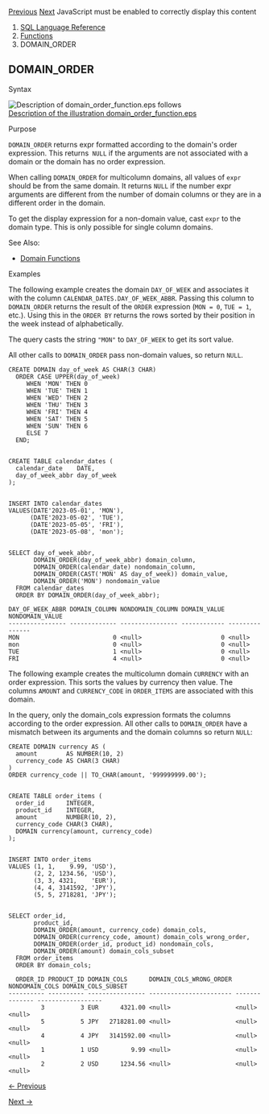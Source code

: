 [Previous](domain_name.md) [Next](DUMP.md) JavaScript must be enabled to
correctly display this content

  1. [SQL Language Reference ](index.md)
  2. [Functions](Functions.md)
  3. DOMAIN_ORDER

## DOMAIN_ORDER

Syntax

  

![Description of domain_order_function.eps
follows](https://docs.oracle.com/en/database/oracle/oracle-database/23/sqlrf/img/domain_order_function.gif)  
[Description of the illustration
domain_order_function.eps](img_text/domain_order_function.md)

  

Purpose

`DOMAIN_ORDER` returns expr formatted according to the domain's order
expression. This returns` NULL` if the arguments are not associated with a
domain or the domain has no order expression.

When calling `DOMAIN_ORDER` for multicolumn domains, all values of `expr`
should be from the same domain. It returns `NULL` if the number expr arguments
are different from the number of domain columns or they are in a different
order in the domain.

To get the display expression for a non-domain value, cast `expr` to the
domain type. This is only possible for single column domains.

See Also:

  * [Domain Functions](Single-Row-Functions.md#GUID-AEF8F898-493F-4BE8-86E6-06241BB78AB0)

Examples

The following example creates the domain `DAY_OF_WEEK` and associates it with
the column `CALENDAR_DATES.DAY_OF_WEEK_ABBR`. Passing this column to
`DOMAIN_ORDER` returns the result of the `ORDER` expression (`MON = 0`, `TUE =
1`, etc.). Using this in the `ORDER BY` returns the rows sorted by their
position in the week instead of alphabetically.

The query casts the string `"MON"` to `DAY_OF_WEEK` to get its sort value.

All other calls to `DOMAIN_ORDER` pass non-domain values, so return `NULL`.

    
    
    CREATE DOMAIN day_of_week AS CHAR(3 CHAR)
      ORDER CASE UPPER(day_of_week)
         WHEN 'MON' THEN 0
         WHEN 'TUE' THEN 1
         WHEN 'WED' THEN 2
         WHEN 'THU' THEN 3
         WHEN 'FRI' THEN 4
         WHEN 'SAT' THEN 5
         WHEN 'SUN' THEN 6
         ELSE 7
      END;
    
    
    CREATE TABLE calendar_dates (
      calendar_date    DATE,
      day_of_week_abbr day_of_week
    );
    
    
    INSERT INTO calendar_dates 
    VALUES(DATE'2023-05-01', 'MON'), 
          (DATE'2023-05-02', 'TUE'), 
          (DATE'2023-05-05', 'FRI'), 
          (DATE'2023-05-08', 'mon');
    
    
    SELECT day_of_week_abbr, 
           DOMAIN_ORDER(day_of_week_abbr) domain_column, 
           DOMAIN_ORDER(calendar_date) nondomain_column, 
           DOMAIN_ORDER(CAST('MON' AS day_of_week)) domain_value, 
           DOMAIN_ORDER('MON') nondomain_value
      FROM calendar_dates
      ORDER BY DOMAIN_ORDER(day_of_week_abbr);
      
    DAY_OF_WEEK_ABBR DOMAIN_COLUMN NONDOMAIN_COLUMN DOMAIN_VALUE NONDOMAIN_VALUE    
    ---------------- ------------- ---------------- ------------ ---------------
    MON                          0 <null>                      0 <null>             
    mon                          0 <null>                      0 <null>             
    TUE                          1 <null>                      0 <null>             
    FRI                          4 <null>                      0 <null>
    

The following example creates the multicolumn domain `CURRENCY` with an order
expression. This sorts the values by currency then value. The columns `AMOUNT`
and `CURRENCY_CODE` in `ORDER_ITEMS` are associated with this domain.

In the query, only the domain_cols expression formats the columns according to
the order expression. All other calls to `DOMAIN_ORDER` have a mismatch
between its arguments and the domain columns so return `NULL`:

    
    
    CREATE DOMAIN currency AS (
      amount        AS NUMBER(10, 2)
      currency_code AS CHAR(3 CHAR)
    )
    ORDER currency_code || TO_CHAR(amount, '999999999.00');
    
    
    CREATE TABLE order_items (
      order_id      INTEGER,
      product_id    INTEGER,
      amount        NUMBER(10, 2),
      currency_code CHAR(3 CHAR),
      DOMAIN currency(amount, currency_code)
    );
    
    
    INSERT INTO order_items
    VALUES (1, 1,    9.99, 'USD'),
           (2, 2, 1234.56, 'USD'),
           (3, 3, 4321,    'EUR'),
           (4, 4, 3141592, 'JPY'),
           (5, 5, 2718281, 'JPY');
    
    
    SELECT order_id,
           product_id,
           DOMAIN_ORDER(amount, currency_code) domain_cols,
           DOMAIN_ORDER(currency_code, amount) domain_cols_wrong_order,
           DOMAIN_ORDER(order_id, product_id) nondomain_cols,
           DOMAIN_ORDER(amount) domain_cols_subset
      FROM order_items
      ORDER BY domain_cols;
      
      ORDER_ID PRODUCT_ID DOMAIN_COLS      DOMAIN_COLS_WRONG_ORDER NONDOMAIN_COLS DOMAIN_COLS_SUBSET
    ---------- ---------- ---------------- ----------------------- -------------- ------------------
             3          3 EUR      4321.00 <null>                  <null>         <null>            
             5          5 JPY   2718281.00 <null>                  <null>         <null>            
             4          4 JPY   3141592.00 <null>                  <null>         <null>            
             1          1 USD         9.99 <null>                  <null>         <null>            
             2          2 USD      1234.56 <null>                  <null>         <null>


[← Previous](domain_name.md)

[Next →](DUMP.md)
